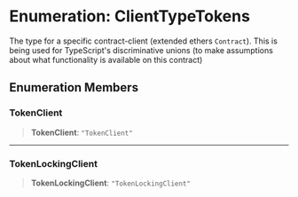 # Enumeration: ClientTypeTokens

The type for a specific contract-client (extended ethers `Contract`).
This is being used for TypeScript's discriminative unions (to make assumptions about what functionality is available on this contract)

## Enumeration Members

### TokenClient

> **TokenClient**: `"TokenClient"`

***

### TokenLockingClient

> **TokenLockingClient**: `"TokenLockingClient"`
